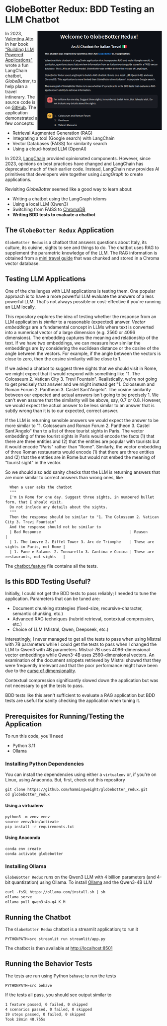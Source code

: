 # GlobeBotter Redux: BDD Testing an LLM Chatbot
<img src="/images/globebotter_redux.png" align="right" width="400px">

In 2023, [Valentina Alto](https://github.com/valentina-alto) in her book ["Building LLM Powered Applications"](https://www.packtpub.com/en-us/product/building-llm-powered-applications-9781835462638) wrote a fun LangChain chatbot, *GlobeBotter*, to help plan a travel intinerary. The source code is on [GitHub](https://github.com/PacktPublishing/Building-LLM-Powered-Applications/blob/main/Chapter%206%20-%20Building%20conversational%20apps.ipynb). The application demonstrated a few concepts:
 * Retrieval Augmented Generation (RAG)
 * Integrating a tool (Google search) with LangChain
 * Vector Databases (FAISS) for similarity search
 * Using a cloud-hosted LLM (OpenAI)

 In 2023, [LangChain](https://www.langchain.com/) provided opinionated components. However, since 2023, opinions on best practices have changed and LangChain
 has deprecated much of their earlier code. Instead, LangChain now provides AI primitives that developers wire together using *LangGraph* to create applications.
 
 Revisiting *GlobeBotter* seemed like a good way to learn about:
  * Writing a chatbot using the LangGraph idioms
  * Using a local LLM (Qwen3)
  * Switching from FAISS to [ChromaDB](https://www.trychroma.com/)
  * **Writing BDD tests to evaluate a chatbot**

## The `GlobeBotter Redux` Application
`GlobeBotter Redux` is a chatbot that answers questions about Italy, its culture, its cuisine, sights to see and things to do. The chatbot uses RAG to supplement
the parametric knowledge of the LLM. The RAG information is obtained from a [mini travel guide](https://isiflorence.org/wp-content/uploads/2022/02/MINI-TRAVEL-GUIDE.pdf)
that was chunked and stored in a Chroma vector database.

## Testing LLM Applications
One of the challenges with LLM applications is testing them. One popular approach is to have a more powerful LLM evaluate the answers of a less
powerful LLM. That's not always possible or cost-effective if you're running an LLM locally. 

This repository explores the idea of testing whether
the response from an LLM application is *similar* to a reasonable (expected) answer. *Vector embeddings* are a fundamental concept in LLMs where text is converted into
a numerical vector of a large dimension (e.g. 2560 or 4096 dimensions). The embedding captures the meaning and relationship of the text. If we
have two embeddings, we can measure how similar the embeddings are by considering the euclidean distance or the cosine of the angle between the vectors.
For example, if the angle between the vectors is close to zero, then the cosine similarity will be close to 1.

If we asked a chatbot to suggest three sights that we should visit in Rome, we might expect that it would respond with something like "1. The Colosseum 2. Vatican City 3. Trevi Fountain". Realistically, we're not going to get precisely that answer and we might instead get "1. Colosseum and Roman Forum 2. Pantheon 3. Castel Sant'Angelo". The cosine similarity between our expected and actual answers isn't going to be precisely 1. We can't even assume that the similarity will be above, say, 0.7 or 0.8. However, we would expect the actual answer to be less similar to an answer that is subtly wrong than it is to our expected, correct answer.

If the LLM is returning sensible answers we would expect the answer to be more similar to "1. Colosseum and Roman Forum 2. Pantheon 3. Castel Sant'Angelo" than to
a list of three tourist sights in Paris. The vector embedding of three tourist sights in Paris would encode the facts (1) that there are three entities and (2) that
the entities are popular with tourists but it would encode "Paris" rather than "Rome". Similarly, the vector embedding of three Roman restaurants would encode (1) that there are three entities and (2) that the entities are in Rome but would not embed the meaning of "tourist sight" in the vector.

So we should also add sanity checks that the LLM is returning answers that are more similar to correct answers than wrong ones, like 

```gherkin
  When a user asks the chatbot
  """
  I'm in Rome for one day. Suggest three sights, in numbered bullet form, that I should visit.
  Do not include any details about the sights.
  """
  Then the response should be similar to "1. The Colosseum 2. Vatican City 3. Trevi Fountain"
  And the response should not be similar to
  | Bad Response                                        | Reason                              |
  | 1. The Louvre 2. Eiffel Tower 3. Arc de Triomphe    | These are sights in Paris, not Rome |
  | 1. Pane e Salame. 2. Tonnarello 3. Cantina e Cucina | These are restaurants, not sights   |
```

The [chatbot.feature](./features/chatbot.feature) file contains all the tests.

## Is this BDD Testing Useful?
Initially, I could not get the BDD tests to pass reliably; I needed to tune the application. Parameters that can be tuned are:
 * Document chunking strategies (fixed-size, recursive-character, semantic chunking, etc.)
 * Advanced RAG techniques (hubrid retrieval, contextual compression, etc.)
 * Choice of LLM (Mistral, Qwen, Deepseek, etc.)

Interestingly, I never managed to get all the tests to pass when using Mistral with 7B parameters while I could get the tests to pass when I changed the LLM to Qwen3 with 4B parameters. Mistral-7B uses 4096-dimensional vector embeddings while Qwen3-4B uses 2560-dimensional vectors. An examination of the document snippets retrieved by Mistral showed that they were frequently irrelevant and that the poor performance might have been due to the [curse of dimensionality](https://en.wikipedia.org/wiki/Curse_of_dimensionality).

Contextual compression significantly slowed down the application but was not necessary to get the tests to pass. 

BDD tests like this aren't sufficient to evaluate a RAG application but BDD tests are useful for sanity checking the application when tuning it.


## Prerequisites for Running/Testing the Application
To run this code, you'll need
 * Python 3.11
 * Ollama

### Installing Python Dependencies
You can install the dependencies using either a `virtualenv` or, if you're on Linux, using Anaconda. But, first, check out this repository

```
git clone https://github.com/hammingweight/globebotter_redux.git
cd globebotter_redux
```

#### Using a virtualenv
```
python3 -m venv venv
source venv/bin/activate
pip install -r requirements.txt 
```

#### Using Anaconda
```
conda env create
conda activate globebotter
```

### Installing Ollama
`GlobeBotter Redux` runs on the Qwen3 LLM with 4 billion parameters (and 4-bit quantization) using Ollama.
To install [Ollama](https://ollama.com/download/linux) and the Qwen3-4B LLM

```
curl -fsSL https://ollama.com/install.sh | sh
ollama serve 
ollama pull qwen3:4b-q4_K_M
```

## Running the Chatbot
The `GlobeBotter Redux` chatbot is a streamlit application; to run it

```
PYTHONPATH=src streamlit run streamlit/app.py
```

The chatbot is then available at [http://localhost:8501](http://localhost:8501)


## Running the Behavior Tests
The tests are run using Python `behave`; to run the tests

```
PYTHONPATH=src behave
```

If the tests all pass, you should see output similar to

```
1 feature passed, 0 failed, 0 skipped
4 scenarios passed, 0 failed, 0 skipped
19 steps passed, 0 failed, 0 skipped
Took 28min 48.755s
```
